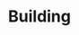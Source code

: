 ---
title: Building
video: ../images/iris 2_RS Camera_a 2.mp4
search_engine_optimization:
    title_tag: Iris Tribeca - 19 Park Place New York
    meta_description: Enjoy lower Manhattan views with Tribecas newest luxury tower - Iris. Brought to life by Ismael Leyva Architects
---